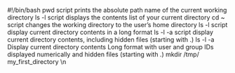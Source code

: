 #!/bin/bash
pwd  script  prints the absolute path name of the current working directory 
ls -l script displays the contents list of your current directory 
cd ~ script changes the working directory to the user’s home directory 
ls -l script display current directory contents in a long format 
ls -l -a script display current directory contents, including hidden files (starting with .) 
ls -l -a Display current directory contents Long format with user and group IDs displayed numerically and hidden files (starting with .) 
mkdir /tmp/ my_first_directory \n
